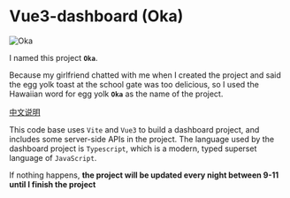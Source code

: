 # Vue3-dashboard (Oka)

![Oka](https://github.com/wingsico/vue3-dashboard/docs/assets/oka-logo.png)

I named this project **`Oka`**.

Because my girlfriend chatted with me when I created the project and said the egg yolk toast at the school gate was too delicious, so I used the Hawaiian word for egg yolk **`Oka`** as the name of the project.

[中文说明](https://github.com/wingsico/vue3-dashboard/docs/README-zh.md)

This code base uses `Vite` and `Vue3` to build a dashboard project, and includes some server-side APIs in the project. The language used by the dashboard project is `Typescript`, which is a modern, typed superset language of `JavaScript`.

If nothing happens, **the project will be updated every night between 9-11 until I finish the project**
